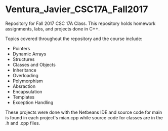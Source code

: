 # Ventura_Javier_CSC17A_Fall2017

Repository for Fall 2017 CSC 17A Class. This repository holds homework assignments, labs, and projects done in C++.

Topics covered throughout the repository and the course include:

- Pointers
- Dynamic Arrays
- Structures
- Classes and Objects
- Inheritance
- Overloading
- Polymorphism
- Absraction
- Encapsulation
- Templates
- Exception Handling

These projects were done with the Netbeans IDE and source code for main is found in each project's mian.cpp while 
source code for classes are in the .h and .cpp files.
